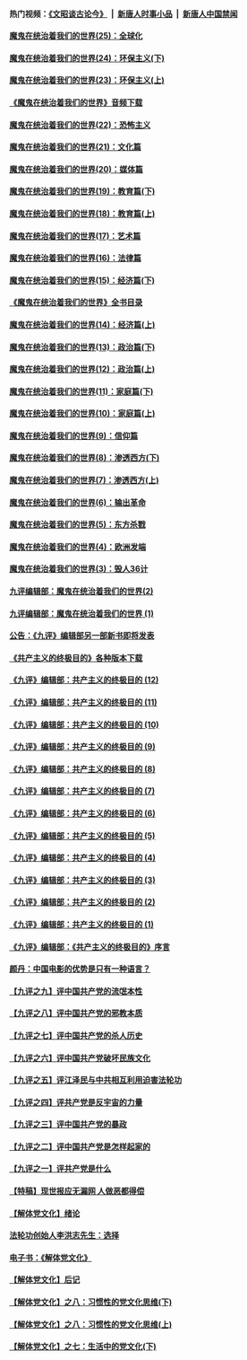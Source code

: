 #### 热门视频：[《文昭谈古论今》](https://github.com/gfw-breaker/wenzhao/blob/master/README.md?t=10250633) &nbsp;|&nbsp; [新唐人时事小品](https://github.com/gfw-breaker/ntdtv-comedy/blob/master/README.md?t=10250633) &nbsp;|&nbsp; [新唐人中国禁闻](https://github.com/gfw-breaker/ntdtv-news/blob/master/README.md?t=10250633)

#### [魔鬼在统治着我们的世界(25)：全球化](../pages/nsc422/n10788205.md?t=10250633) 

#### [魔鬼在统治着我们的世界(24)：环保主义(下)](../pages/nsc422/n10695307.md?t=10250633) 

#### [魔鬼在统治着我们的世界(23)：环保主义(上)](../pages/nsc422/n10688613.md?t=10250633) 

#### [《魔鬼在统治着我们的世界》音频下载](../pages/nsc422/n10635553.md?t=10250633) 

#### [魔鬼在统治着我们的世界(22)：恐怖主义](../pages/nsc422/n10614727.md?t=10250633) 

#### [魔鬼在统治着我们的世界(21)：文化篇](../pages/nsc422/n10597706.md?t=10250633) 

#### [魔鬼在统治着我们的世界(20)：媒体篇](../pages/nsc422/n10586579.md?t=10250633) 

#### [魔鬼在统治着我们的世界(19)：教育篇(下)](../pages/nsc422/n10564808.md?t=10250633) 

#### [魔鬼在统治着我们的世界(18)：教育篇(上)](../pages/nsc422/n10526970.md?t=10250633) 

#### [魔鬼在统治着我们的世界(17)：艺术篇](../pages/nsc422/n10499093.md?t=10250633) 

#### [魔鬼在统治着我们的世界(16)：法律篇](../pages/nsc422/n10485969.md?t=10250633) 

#### [魔鬼在统治着我们的世界(15)：经济篇(下)](../pages/nsc422/n10469975.md?t=10250633) 

#### [《魔鬼在统治着我们的世界》全书目录](../pages/nsc422/n10464261.md?t=10250633) 

#### [魔鬼在统治着我们的世界(14)：经济篇(上)](../pages/nsc422/n10457370.md?t=10250633) 

#### [魔鬼在统治着我们的世界(13)：政治篇(下)](../pages/nsc422/n10448270.md?t=10250633) 

#### [魔鬼在统治着我们的世界(12)：政治篇(上)](../pages/nsc422/n10444576.md?t=10250633) 

#### [魔鬼在统治着我们的世界(11)：家庭篇(下)](../pages/nsc422/n10440961.md?t=10250633) 

#### [魔鬼在统治着我们的世界(10)：家庭篇(上)](../pages/nsc422/n10435448.md?t=10250633) 

#### [魔鬼在统治着我们的世界(9)：信仰篇](../pages/nsc422/n10432159.md?t=10250633) 

#### [魔鬼在统治着我们的世界(8)：渗透西方(下)](../pages/nsc422/n10429603.md?t=10250633) 

#### [魔鬼在统治着我们的世界(7)：渗透西方(上)](../pages/nsc422/n10426013.md?t=10250633) 

#### [魔鬼在统治着我们的世界(6)：输出革命](../pages/nsc422/n10421536.md?t=10250633) 

#### [魔鬼在统治着我们的世界(5)：东方杀戮](../pages/nsc422/n10417707.md?t=10250633) 

#### [魔鬼在统治着我们的世界(4)：欧洲发端](../pages/nsc422/n10414890.md?t=10250633) 

#### [魔鬼在统治着我们的世界(3)：毁人36计](../pages/nsc422/n10411583.md?t=10250633) 

#### [九评编辑部：魔鬼在统治着我们的世界(2)](../pages/nsc422/n10410036.md?t=10250633) 

#### [九评编辑部：魔鬼在统治着我们的世界 (1)](../pages/nsc422/n10406825.md?t=10250633) 

#### [公告：《九评》编辑部另一部新书即将发表](../pages/nsc422/n10405104.md?t=10250633) 

#### [《共产主义的终极目的》各种版本下载](../pages/nsc422/n10022138.md?t=10250633) 

#### [《九评》编辑部：共产主义的终极目的 (12)](../pages/nsc422/n9933272.md?t=10250633) 

#### [《九评》编辑部：共产主义的终极目的 (11)](../pages/nsc422/n9924973.md?t=10250633) 

#### [《九评》编辑部：共产主义的终极目的 (10)](../pages/nsc422/n9920883.md?t=10250633) 

#### [《九评》编辑部：共产主义的终极目的 (9)](../pages/nsc422/n9916363.md?t=10250633) 

#### [《九评》编辑部：共产主义的终极目的 (8)](../pages/nsc422/n9912488.md?t=10250633) 

#### [《九评》编辑部：共产主义的终极目的 (7)](../pages/nsc422/n9901176.md?t=10250633) 

#### [《九评》编辑部：共产主义的终极目的 (6)](../pages/nsc422/n9899359.md?t=10250633) 

#### [《九评》编辑部：共产主义的终极目的 (5)](../pages/nsc422/n9893174.md?t=10250633) 

#### [《九评》编辑部：共产主义的终极目的 (4)](../pages/nsc422/n9891246.md?t=10250633) 

#### [《九评》编辑部：共产主义的终极目的 (3)](../pages/nsc422/n9879879.md?t=10250633) 

#### [《九评》编辑部：共产主义的终极目的 (2)](../pages/nsc422/n9876205.md?t=10250633) 

#### [《九评》编辑部：共产主义的终极目的 (1)](../pages/nsc422/n9865857.md?t=10250633) 

#### [《九评》编辑部：《共产主义的终极目的》序言](../pages/nsc422/n9862666.md?t=10250633) 

#### [颜丹：中国电影的优势是只有一种语言？](../pages/nsc422/n9583062.md?t=10250633) 

#### [【九评之九】评中国共产党的流氓本性](../pages/nsc422/n737542.md?t=10250633) 

#### [【九评之八】评中国共产党的邪教本质](../pages/nsc422/n735942.md?t=10250633) 

#### [【九评之七】评中国共产党的杀人历史](../pages/nsc422/n733806.md?t=10250633) 

#### [【九评之六】评中国共产党破坏民族文化](../pages/nsc422/n731667.md?t=10250633) 

#### [【九评之五】评江泽民与中共相互利用迫害法轮功](../pages/nsc422/n730058.md?t=10250633) 

#### [【九评之四】评共产党是反宇宙的力量](../pages/nsc422/n727814.md?t=10250633) 

#### [【九评之三】评中国共产党的暴政](../pages/nsc422/n725597.md?t=10250633) 

#### [【九评之二】评中国共产党是怎样起家的](../pages/nsc422/n723946.md?t=10250633) 

#### [【九评之一】评共产党是什么](../pages/nsc422/n722529.md?t=10250633) 

#### [【特稿】现世报应无漏网 人做恶都得偿](../pages/nsc422/n4215167.md?t=10250633) 

#### [【解体党文化】绪论](../pages/nsc422/n1449356.md?t=10250633) 

#### [法轮功创始人李洪志先生：选择](../pages/nsc422/n3580738.md?t=10250633) 

#### [电子书：《解体党文化》](../pages/nsc422/n1573484.md?t=10250633) 

#### [【解体党文化】后记](../pages/nsc422/n1531999.md?t=10250633) 

#### [【解体党文化】之八：习惯性的党文化思维(下)](../pages/nsc422/n1526477.md?t=10250633) 

#### [【解体党文化】之八：习惯性的党文化思维(上)](../pages/nsc422/n1520631.md?t=10250633) 

#### [【解体党文化】之七：生活中的党文化(下)](../pages/nsc422/n1513446.md?t=10250633) 

